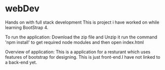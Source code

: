 # webDev
Hands on with full stack development
This is project i have worked on while learning BootStrap 4.

To run the application:
Download the zip file and Unzip it
run the command 'npm install' to get required node modules and then open index.html

Overview of application:
This is a application for a resturant which uses features of bootstrap for designing.
This is just front-end.I have not linked to a back-end yet.
